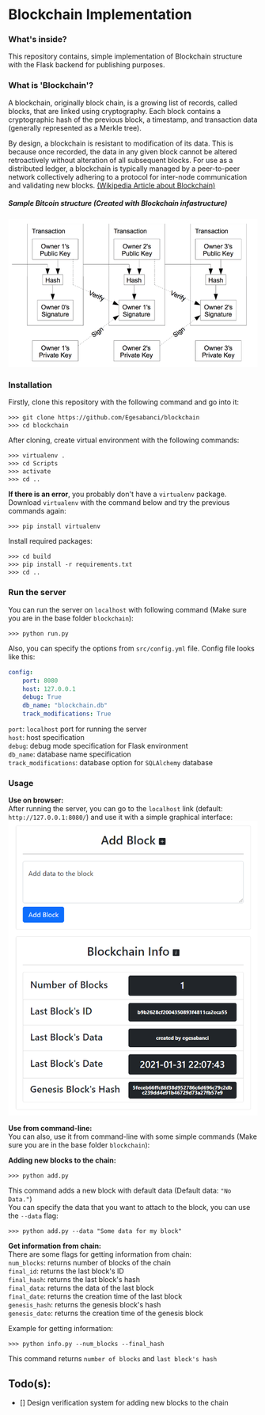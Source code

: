 # Blockchain Implementation

### **What's inside?**
This repository contains, simple implementation of Blockchain structure
with the Flask backend for publishing purposes.

### **What is 'Blockchain'?**
A blockchain, originally block chain, is a growing list of records, 
called blocks, that are linked using cryptography. Each block contains 
a cryptographic hash of the previous block, a timestamp, and transaction 
data (generally represented as a Merkle tree).

By design, a blockchain is resistant to modification of its data. This 
is because once recorded, the data in any given block cannot be altered
retroactively without alteration of all subsequent blocks. For use as a
distributed ledger, a blockchain is typically managed by a peer-to-peer 
network collectively adhering to a protocol for inter-node communication
and validating new blocks.
[(Wikipedia Article about Blockchain)](https://en.wikipedia.org/wiki/Blockchain)

##### **Sample Bitcoin structure** (Created with Blockchain infastructure)
![Sample Bitcoin Structure](https://github.com/Egesabanci/blockchain/blob/master/images/bitcoin_structure.png)

### **Installation**
Firstly, clone this repository with the following command and go into it:
```
>>> git clone https://github.com/Egesabanci/blockchain
>>> cd blockchain
```

After cloning, create virtual environment with the following commands:
```
>>> virtualenv .
>>> cd Scripts
>>> activate
>>> cd .. 
```

**If there is an error**, you probably don't have a `virtualenv` package.
Download `virtualenv` with the command below and try the previous commands again:
```
>>> pip install virtualenv
```

Install required packages:
```
>>> cd build
>>> pip install -r requirements.txt
>>> cd ..
```

### **Run the server**
You can run the server on `localhost` with following command
(Make sure you are in the base folder `blockchain`):
```
>>> python run.py
```
Also, you can specify the options from `src/config.yml` file.
Config file looks like this:
```yaml
config:
    port: 8080
    host: 127.0.0.1
    debug: True
    db_name: "blockchain.db"
    track_modifications: True
```
`port`: `localhost` port for running the server  
`host`: host specification  
`debug`: debug mode specification for Flask environment  
`db_name`: database name specification  
`track_modifications`: database option for `SQLAlchemy` database  

### **Usage**
**Use on browser:**    
After running the server, you can go to the `localhost` link (default: `http://127.0.0.1:8080/`) and use it with a simple graphical interface:  
![Web Browser GUI](https://github.com/Egesabanci/blockchain/blob/master/images/example.png)

**Use from command-line:**    
You can also, use it from command-line with some simple commands
(Make sure you are in the base folder `blockchain`):

**Adding new blocks to the chain:**  
```
>>> python add.py
```
This command adds a new block with default data (Default data: `"No Data."`)  
You can specify the data that you want to attach to the block, you can use the `--data` flag:
```
>>> python add.py --data "Some data for my block"
```

**Get information from chain:**   
There are some flags for getting information from chain:    
`num_blocks`: returns number of blocks of the chain  
`final_id`: returns the last block's ID  
`final_hash`: returns the last block's hash  
`final_data`: returns the data of the last block  
`final_date`: returns the creation time of the last block  
`genesis_hash`: returns the genesis block's hash  
`genesis_date`: returns the creation time of the genesis block  

Example for getting information:
```
>>> python info.py --num_blocks --final_hash
```
This command returns `number of blocks` and `last block's hash`

## Todo(s):
- [] Design verification system for adding new blocks to the chain 